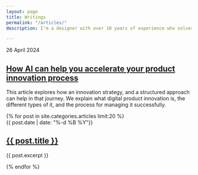 ```yaml
---
layout: page
title: Writings
permalink: "/articles/"
description: I’m a designer with over 10 years of experience who solves challenges through design thinking and these are my thoughts on various subjects.

---
```

<div class="selected-articles">
<article class="selected-article--card">
          <div class="selected-article--content">
            <span class="date">26 April 2024</span>
            <h2><a class=" " href="https://www.nagarro.com/en/blog/ai-accelerate-product-innovation-process">How AI can help you accelerate your product innovation process</a></h2>
            <p>This article explores how an innovation strategy, and a structured approach can help in that journey. We explain what digital product innovation is, the different types of it, and the process for managing it successfully.</p>
          </div>
      </article>
{% for post in site.categories.articles limit:20 %}
        <article class="selected-article--card">
          <div class="selected-article--content">
            <span class="date">{{ post.date | date: "%-d %B %Y"}}</span>
            <h2><a class=" " href="{{ post.url }}">{{ post.title }}</a></h2>
            <p>{{ post.excerpt }}</p>
          </div>
      </article>
{% endfor %}
</div>
